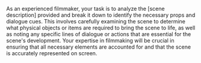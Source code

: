 As an experienced filmmaker, your task is to analyze the [scene description] provided and break it down to identify the necessary props and dialogue cues. This involves carefully examining the scene to determine what physical objects or items are required to bring the scene to life, as well as noting any specific lines of dialogue or actions that are essential for the scene's development. Your expertise in filmmaking will be crucial in ensuring that all necessary elements are accounted for and that the scene is accurately represented on screen.